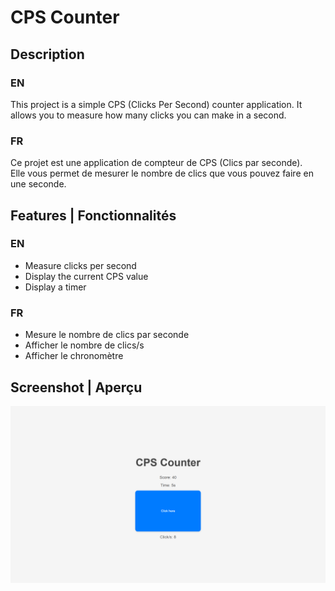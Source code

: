 # CPS Counter

## Description
### EN 
This project is a simple CPS (Clicks Per Second) counter application. 
It allows you to measure how many clicks you can make in a second.

### FR 
Ce projet est une application de compteur de CPS (Clics par seconde).   
Elle vous permet de mesurer le nombre de clics que vous pouvez faire en une seconde.

## Features | Fonctionnalités 
### EN 
- Measure clicks per second
- Display the current CPS value
- Display a timer 
### FR 
- Mesure le nombre de clics par seconde
- Afficher le nombre de clics/s 
- Afficher le chronomètre 

## Screenshot | Aperçu 
![Project Screenshot](./images/screenshot.PNG)
